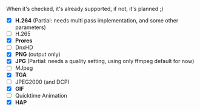 When it's checked, it's already supported, if not, it's planned ;)

- [x] __H.264__ (Partial: needs multi pass implementation, and some other parameters)
- [ ] H.265
- [x] __Prores__
- [ ] DnxHD
- [x] __PNG__ (output only)
- [x] __JPG__ (Partial: needs a quality setting, using only ffmpeg default for now)
- [ ] MJpeg
- [x] __TGA__
- [ ] JPEG2000 (and DCP)
- [x] __GIF__
- [ ] Quicktime Animation
- [x] __HAP__
